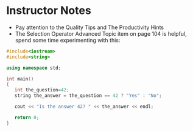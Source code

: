 # Instructor Notes
- Pay attention to the Quality Tips and The Productivity Hints
- The Selection Operator Advanced Topic item on page 104 is helpful, spend some time experimenting with this:
```cpp
#include<iostream>
#include<string>

using namespace std;

int main()
{
   int the_question=42;
   string the_answer = the_question == 42 ? "Yes" : "No";

   cout << "Is the answer 42? " << the_answer << endl;

   return 0;
}
```
